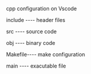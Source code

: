 cpp configuration on Vscode 

include ---- header files

src     ---- source code

obj     ---- binary code

Makefile---- make configuration

main    ---- exacutable file
